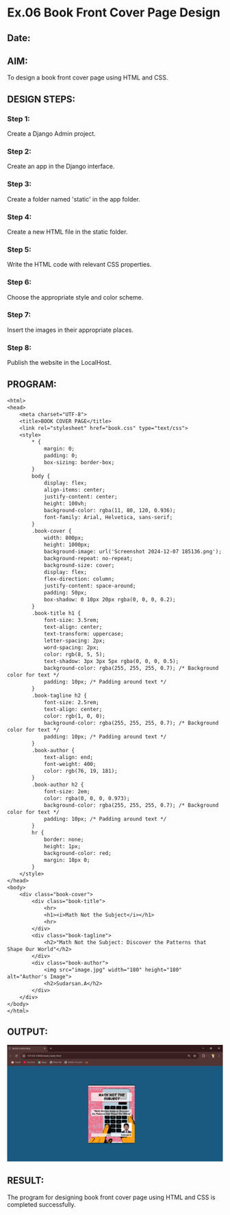 # Ex.06 Book Front Cover Page Design
## Date:

## AIM:
To design a book front cover page using HTML and CSS.

## DESIGN STEPS:

### Step 1:
Create a Django Admin project.

### Step 2:
Create an app in the Django interface.

### Step 3:
Create a folder named 'static' in the app folder.

### Step 4:
Create a new HTML file in the static folder.

### Step 5:
Write the HTML code with relevant CSS properties.

### Step 6:
Choose the appropriate style and color scheme.

### Step 7:
Insert the images in their appropriate places.

### Step 8:
Publish the website in the LocalHost.

## PROGRAM:
```
<html>
<head>
    <meta charset="UTF-8">
    <title>BOOK COVER PAGE</title>
    <link rel="stylesheet" href="book.css" type="text/css">
    <style>
        * {
            margin: 0;
            padding: 0;
            box-sizing: border-box;
        }
        body {
            display: flex;
            align-items: center;
            justify-content: center;
            height: 100vh;
            background-color: rgba(11, 80, 120, 0.936);
            font-family: Arial, Helvetica, sans-serif;
        }
        .book-cover {
            width: 800px;
            height: 1000px;
            background-image: url('Screenshot 2024-12-07 185136.png');
            background-repeat: no-repeat;
            background-size: cover;
            display: flex;
            flex-direction: column;
            justify-content: space-around;
            padding: 50px;
            box-shadow: 0 10px 20px rgba(0, 0, 0, 0.2);
        }
        .book-title h1 {
            font-size: 3.5rem;
            text-align: center;
            text-transform: uppercase;
            letter-spacing: 2px;
            word-spacing: 2px;
            color: rgb(8, 5, 5);
            text-shadow: 3px 3px 5px rgba(0, 0, 0, 0.5);
            background-color: rgba(255, 255, 255, 0.7); /* Background color for text */
            padding: 10px; /* Padding around text */
        }
        .book-tagline h2 {
            font-size: 2.5rem;
            text-align: center;
            color: rgb(1, 0, 0);
            background-color: rgba(255, 255, 255, 0.7); /* Background color for text */
            padding: 10px; /* Padding around text */
        }
        .book-author {
            text-align: end;
            font-weight: 400;
            color: rgb(76, 19, 181);
        }
        .book-author h2 {
            font-size: 2em;
            color: rgba(0, 0, 0, 0.973);
            background-color: rgba(255, 255, 255, 0.7); /* Background color for text */
            padding: 10px; /* Padding around text */
        }
        hr {
            border: none;
            height: 1px;
            background-color: red;
            margin: 10px 0;
        }
    </style>
</head>
<body>
    <div class="book-cover">
        <div class="book-title">
            <hr>
            <h1><i>Math Not the Subject</i></h1>
            <hr>
        </div>
        <div class="book-tagline">
            <h2>"Math Not the Subject: Discover the Patterns that Shape Our World"</h2>
        </div>
        <div class="book-author">
            <img src="image.jpg" width="180" height="180" alt="Author's Image">
            <h2>Sudarsan.A</h2>
        </div>
    </div>
</body>
</html>
```

## OUTPUT:
![alt text](<Screenshot 2024-12-07 191100.png>)

## RESULT:
The program for designing book front cover page using HTML and CSS is completed successfully.
